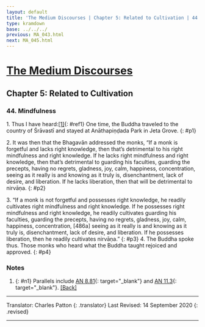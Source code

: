 ```yaml
---
layout: default
title: 'The Medium Discourses | Chapter 5: Related to Cultivation | 44. Mindfulness'
type: kramdown
base: ../../../
previous: MA_043.html
next: MA_045.html
---
```


# [The Medium Discourses](index.html)
## Chapter 5: Related to Cultivation
### 44. Mindfulness

1\. Thus I have heard:[\[1\]](#n1){: #ref1} One time, the Buddha traveled to the country of Śrāvastī and stayed at Anāthapiṇḍada Park in Jeta Grove.
{: #p1}

2\. It was then that the Bhagavān addressed the monks, “If a monk is forgetful and lacks right knowledge, then that’s detrimental to his right mindfulness and right knowledge. If he lacks right mindfulness and right knowledge, then that’s detrimental to guarding his faculties, guarding the precepts, having no regrets, gladness, joy, calm, happiness, concentration, seeing as it really is and knowing as it truly is, disenchantment, lack of desire, and liberation. If he lacks liberation, then that will be detrimental to nirvāṇa.
{: #p2}

3\. “If a monk is not forgetful and possesses right knowledge, he readily cultivates right mindfulness and right knowledge. If he possesses right mindfulness and right knowledge, he readily cultivates guarding his faculties, guarding the precepts, having no regrets, gladness, joy, calm, happiness, concentration, [486a] seeing as it really is and knowing as it truly is, disenchantment, lack of desire, and liberation. If he possesses liberation, then he readily cultivates nirvāṇa.”
{: #p3}
4\. The Buddha spoke thus. Those monks who heard what the Buddha taught rejoiced and approved.
{: #p4}

### Notes
1. {: #n1} Parallels include [AN 8.81](https://suttacentral.net/an8.81){: target="_blank"} and [AN 11.3](https://suttacentral.net/an11.3){: target="_blank"}. [\[Back\]](#ref1)

---

Translator: Charles Patton
{: .translator}
Last Revised: 14 September 2020
{: .revised}

---
